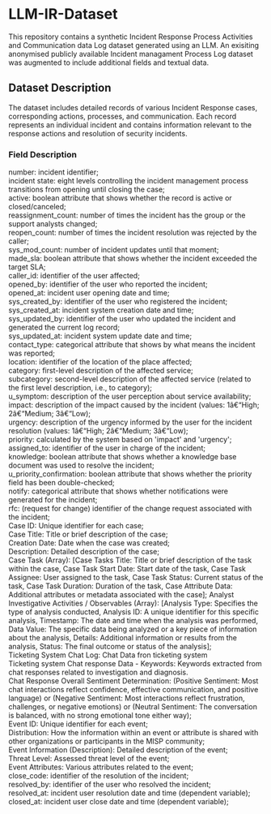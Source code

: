 # LLM-IR-Dataset

This repository contains a synthetic Incident Response Process Activities and Communication data Log dataset generated using an LLM. An exisiting anonymised publicly available Incident managament Process Log dataset was augmented to include additional fields and textual data.

## Dataset Description

The dataset includes detailed records of various Incident Response cases, corresponding actions, processes, and communication. Each record represents an individual incident and contains information relevant to the response actions and resolution of security incidents.

### Field Description

number: incident identifier; <br>
incident state: eight levels controlling the incident management process transitions from opening until closing the case;<br>
active: boolean attribute that shows whether the record is active or closed/canceled;<br>
reassignment_count: number of times the incident has the group or the support analysts changed;<br>
reopen_count: number of times the incident resolution was rejected by the caller;<br>
sys_mod_count: number of incident updates until that moment;<br>
made_sla: boolean attribute that shows whether the incident exceeded the target SLA;<br>
caller_id: identifier of the user affected;<br>
opened_by: identifier of the user who reported the incident;<br>
opened_at: incident user opening date and time;<br>
sys_created_by: identifier of the user who registered the incident;<br>
sys_created_at: incident system creation date and time;<br>
sys_updated_by: identifier of the user who updated the incident and generated the current log record;<br>
sys_updated_at: incident system update date and time;<br>
contact_type: categorical attribute that shows by what means the incident was reported;<br>
location: identifier of the location of the place affected;<br>
category: first-level description of the affected service;<br>
subcategory: second-level description of the affected service (related to the first level description, i.e., to category);<br>
u_symptom: description of the user perception about service availability;
impact: description of the impact caused by the incident (values: 1â€“High; 2â€“Medium; 3â€“Low);<br>
urgency: description of the urgency informed by the user for the incident resolution (values: 1â€“High; 2â€“Medium; 3â€“Low);<br>
priority: calculated by the system based on 'impact' and 'urgency';<br>
assigned_to: identifier of the user in charge of the incident;<br>
knowledge: boolean attribute that shows whether a knowledge base document was used to resolve the incident;<br>
u_priority_confirmation: boolean attribute that shows whether the priority field has been double-checked;<br>
notify: categorical attribute that shows whether notifications were generated for the incident;<br>
rfc: (request for change) identifier of the change request associated with the incident;<br>
Case ID: Unique identifier for each case;<br>
Case Title: Title or brief description of the case;<br>
Creation Date: Date when the case was created;<br>
Description: Detailed description of the case;<br>
Case Task (Array): [Case Tasks Title: Title or brief description of the task within the case, Case Task Start Date: Start date of the task, Case Task Assignee: User assigned to the task, Case Task Status: Current status of the task, Case Task Duration: Duration of the task, Case Attribute Data: Additional attributes or metadata associated with the case];
Analyst Investigative Activities / Observables (Array): [Analysis Type: Specifies the type of analysis conducted, Analysis ID: A unique identifier for this specific analysis, Timestamp: The date and time when the analysis was performed, Data Value: The specific data being analyzed or a key piece of information about the analysis, Details: Additional information or results from the analysis, Status: The final outcome or status of the analysis];<br>
Ticketing System Chat Log: Chat Data fron ticketing system<br>
Ticketing system Chat response Data  - Keywords: Keywords extracted from chat responses related to investigation and diagnosis.<br>
Chat Response Overall Sentiment Determination: (Positive Sentiment: Most chat interactions reflect confidence, effective communication, and positive language) or (Negative Sentiment: Most interactions reflect frustration, challenges, or negative emotions) or (Neutral Sentiment: The conversation is balanced, with no strong emotional tone either way);<br>
Event ID: Unique identifier for each event;<br>
Distribution: How the information within an event or attribute is shared with other organizations or participants in the MISP community;<br>
Event Information (Description): Detailed description of the event;<br>
Threat Level: Assessed threat level of the event;<br>
Event Attributes: Various attributes related to the event;<br>
close_code: identifier of the resolution of the incident;<br>
resolved_by: identifier of the user who resolved the incident;<br>
resolved_at: incident user resolution date and time (dependent variable);<br>
closed_at: incident user close date and time (dependent variable);<br>
